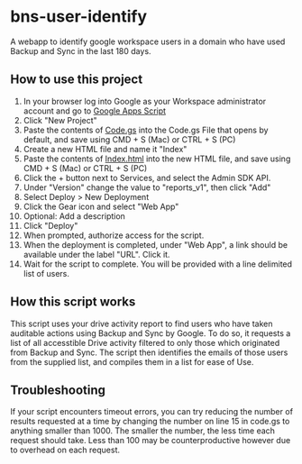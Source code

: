 # bns-user-identify
A webapp to identify google workspace users in a domain who have used Backup and Sync in the last 180 days.

## How to use this project
1. In your browser log into Google as your Workspace administrator account and go to [Google Apps Script](script.google.com) 
2. Click "New Project"
3. Paste the contents of [Code.gs](code.gs) into the Code.gs File that opens by default, and save using CMD + S (Mac) or CTRL + S (PC)
4. Create a new HTML file and name it "Index"
5. Paste the contents of [Index.html](index.html) into the new HTML file, and save using CMD + S (Mac) or CTRL + S (PC)
6. Click the + button next to Services, and select the Admin SDK API.
7. Under "Version" change the value to "reports_v1", then click "Add"
8. Select Deploy > New Deployment
9. Click the Gear icon and select "Web App"
10. Optional: Add a description
11. Click "Deploy"
12. When prompted, authorize access for the script.
13. When the deployment is completed, under "Web App", a link should be available under the label "URL". Click it.
14. Wait for the script to complete. You will be provided with a line delimited list of users.

## How this script works
This script uses your drive activity report to find users who have taken auditable actions using Backup and Sync by Google. To do so, it requests a list of all accesstible Drive activity filtered to only those which originated from Backup and Sync. The script then identifies the emails of those users from the supplied list, and compiles them in a list for ease of Use.

## Troubleshooting

If your script encounters timeout errors, you can try reducing the number of results requested at a time by changing the number on line 15 in code.gs to anything smaller than 1000. The smaller the number, the less time each request should take. Less than 100 may be counterproductive however due to overhead on each request.
